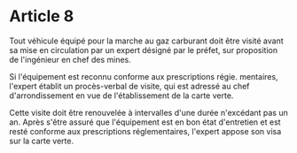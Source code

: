 # Article 8

Tout véhicule équipé pour la marche au gaz carburant doit être visité avant sa mise en circulation par un expert désigné par le préfet, sur proposition de l'ingénieur en chef des mines.

Si l'équipement est reconnu conforme aux prescriptions régie. mentaires, l'expert établit un procès-verbal de visite, qui est adressé au chef d'arrondissement en vue de l'établissement de la carte verte.

Cette visite doit être renouvelée à intervalles d'une durée n'excédant pas un an. Après s'être assuré que l'équipement est en bon état d'entretien et est resté conforme aux prescriptions réglementaires, l'expert appose son visa sur la carte verte.
